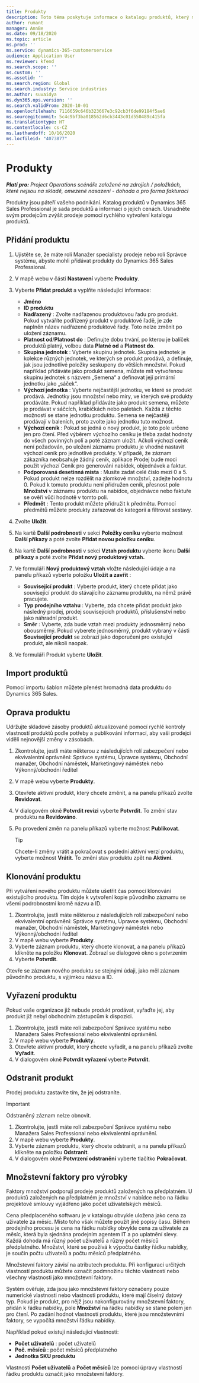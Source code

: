 ```yaml
---
title: Produkty
description: Toto téma poskytuje informace o katalogu produktů, který můžete použít k poskytování informací zákazníkům o produktech a cenách, které nabízí vaše organizace.
author: rumant
manager: AnnBe
ms.date: 09/18/2020
ms.topic: article
ms.prod: ''
ms.service: dynamics-365-customerservice
audience: Application User
ms.reviewer: kfend
ms.search.scope: ''
ms.custom: ''
ms.assetid: ''
ms.search.region: Global
ms.search.industry: Service industries
ms.author: suvaidya
ms.dyn365.ops.version: ''
ms.search.validFrom: 2020-10-01
ms.openlocfilehash: 7116659c646b323667e3c92cb3f6de99184f5ae6
ms.sourcegitcommit: 5c4c9bf3ba018562d6cb3443c01d550489c415fa
ms.translationtype: HT
ms.contentlocale: cs-CZ
ms.lasthandoff: 10/16/2020
ms.locfileid: "4073877"
---
```

# <a name="products"></a>Produkty

_**Platí pro:** Project Operations scénáře založené na zdrojích / položkách, které nejsou na skladě, omezené nasazení - dohoda o pro forma fakturaci_

Produkty jsou páteří vašeho podnikání. Katalog produktů v Dynamics 365 Sales Professional je sada produktů a informací o jejich cenách. Usnadněte svým prodejcům zvýšit prodeje pomocí rychlého vytvoření katalogu produktů.

## <a name="add-a-product"></a>Přidání produktu

1.  Ujistěte se, že máte roli Manažer specialisty prodeje nebo roli Správce systému, abyste mohli přidávat produkty do Dynamics 365 Sales Professional.
2.  V mapě webu v části **Nastavení** vyberte **Produkty**.
3.  Vyberte **Přidat produkt** a vyplňte následující informace:

    -  **Jméno**
    -  **ID produktu**
    -  **Nadřazený** : Zvolte nadřazenou produktovou řadu pro produkt. Pokud vytváříte podřízený produkt v produktové řadě, je zde naplněn název nadřazené produktové řady. Toto nelze změnit po uložení záznamu.
    -  **Platnost od**/**Platnost do** : Definujte dobu trvání, po kterou je balíček produktů platný, volbou data **Platné od** a **Platnost do**.
    -  **Skupina jednotek** : Vyberte skupinu jednotek. Skupina jednotek je kolekce různých jednotek, ve kterých se produkt prodává, a definuje, jak jsou jednotlivé položky seskupeny do větších množství. Pokud například přidáváte jako produkt semena, můžete mít vytvořenou skupinu jednotek s názvem „Semena“ a definovat její primární jednotku jako „sáček“.
    -  **Výchozí jednotka** : Vyberte nejčastější jednotku, ve které se produkt prodává. Jednotky jsou množství nebo míry, ve kterých své produkty prodáváte. Pokud například přidáváte jako produkt semena, můžete je prodávat v sáčcích, krabičkách nebo paletách. Každá z těchto možností se stane jednotku produktu. Semena se nejčastěji prodávají v baleních, proto zvolte jako jednotku tuto možnost.
    -  **Výchozí ceník** : Pokud se jedná o nový produkt, je toto pole určeno jen pro čtení. Před výběrem výchozího ceníku je třeba zadat hodnoty do všech povinných polí a poté záznam uložit. Ačkoli výchozí ceník není požadován, po uložení záznamu produktu je vhodné nastavit výchozí ceník pro jednotlivé produkty. V případě, že záznam zákazníka neobsahuje žádný ceník, aplikace Prodej bude moci použít výchozí Ceník pro generování nabídek, objednávek a faktur.
    -  **Podporovaná desetinná místa** : Musíte zadat celé číslo mezi 0 a 5. Pokud produkt nelze rozdělit na zlomkové množství, zadejte hodnotu 0. Pokud k tomuto produktu není přidružen ceník, přesnost pole **Množství** v záznamu produktu na nabídce, objednávce nebo faktuře se ověří vůči hodnotě v tomto poli.
    -  **Předmět** : Tento produkt můžete přidružit k předmětu. Pomocí předmětů můžete produkty zařazovat do kategorií a filtrovat sestavy.

4.  Zvolte **Uložit**.
5.  Na kartě **Další podrobnosti** v sekci **Položky ceníku** vyberte možnost **Další příkazy** a poté zvolte **Přidat novou položku ceníku**.
7.  Na kartě **Další podrobnosti** v sekci **Vztah produktu** vyberte ikonu **Další příkazy** a poté zvolte **Přidat nový produktový vztah.**
8.  Ve formuláři **Nový produktový vztah** vložte následující údaje a na panelu příkazů vyberte položku **Uložit a zavřít** :

    -   **Související produkt** : Vyberte produkt, který chcete přidat jako související produkt do stávajícího záznamu produktu, na němž právě pracujete.
    -   **Typ prodejního vztahu** : Vyberte, zda chcete přidat produkt jako následný prodej, prodej souvisejících produktů, příslušenství nebo jako náhradní produkt.
    -   **Směr** : Vyberte, zda bude vztah mezi produkty jednosměrný nebo obousměrný. Pokud vyberete jednosměrný, produkt vybraný v části **Související produkt** se zobrazí jako doporučení pro existující produkt, ale nikoli naopak.

9.  Ve formuláři Produkt vyberte **Uložit**.

## <a name="import-products"></a>Import produktů

Pomocí importu šablon můžete přenést hromadná data produktu do Dynamics 365 Sales.

## <a name="revise-a-product"></a>Oprava produktu

Udržujte skladové zásoby produktů aktualizované pomocí rychlé kontroly vlastností produktů podle potřeby a publikování informací, aby vaši prodejci viděli nejnovější změny v zásobách.

1.  Zkontrolujte, jestli máte některou z následujících rolí zabezpečení nebo ekvivalentní oprávnění: Správce systému, Úpravce systému, Obchodní manažer, Obchodní náměstek, Marketingový náměstek nebo Výkonný/obchodní ředitel
2.  V mapě webu vyberte **Produkty**.
3.  Otevřete aktivní produkt, který chcete změnit, a na panelu příkazů zvolte **Revidovat**.
4.  V dialogovém okně **Potvrdit revizi** vyberte **Potvrdit**. To změní stav produktu na **Revidováno**.
5.  Po provedení změn na panelu příkazů vyberte možnost **Publikovat**.

    > [!TIP]
    > Chcete-li změny vrátit a pokračovat s poslední aktivní verzí produktu, vyberte možnost **Vrátit**. To změní stav produktu zpět na **Aktivní**.

## <a name="clone-a-product"></a>Klonování produktu 

Při vytváření nového produktu můžete ušetřit čas pomocí klonování existujícího produktu. Tím dojde k vytvoření kopie původního záznamu se všemi podrobnostmi kromě názvu a ID.

1.  Zkontrolujte, jestli máte některou z následujících rolí zabezpečení nebo ekvivalentní oprávnění: Správce systému, Úpravce systému, Obchodní manažer, Obchodní náměstek, Marketingový náměstek nebo Výkonný/obchodní ředitel
2.  V mapě webu vyberte **Produkty**.
3.  Vyberte záznam produktu, který chcete klonovat, a na panelu příkazů klikněte na položku **Klonovat**. Zobrazí se dialogové okno s potvrzením
4.  Vyberte **Potvrdit**.

Otevře se záznam nového produktu se stejnými údaji, jako měl záznam původního produktu, s výjimkou názvu a ID.

## <a name="retire-a-product"></a>Vyřazení produktu 

Pokud vaše organizace již nebude produkt prodávat, vyřaďte jej, aby produkt již nebyl obchodním zástupcům k dispozici.

1.  Zkontrolujte, jestli máte roli zabezpečení Správce systému nebo Manažera Sales Professional nebo ekvivalentní oprávnění.
2.  V mapě webu vyberte **Produkty**.
3.  Otevřete aktivní produkt, který chcete vyřadit, a na panelu příkazů zvolte **Vyřadit**.
4.  V dialogovém okně **Potvrdit vyřazení** vyberte **Potvrdit**.


## <a name="delete-a-product"></a>Odstranit produkt

Prodej produktu zastavíte tím, že jej odstraníte.

> [!IMPORTANT]
> Odstraněný záznam nelze obnovit.

1.  Zkontrolujte, jestli máte roli zabezpečení Správce systému nebo Manažera Sales Professional nebo ekvivalentní oprávnění.
2.  V mapě webu vyberte **Produkty**.
3.  Vyberte záznam produktu, který chcete odstranit, a na panelu příkazů klikněte na položku **Odstranit**.
4.  V dialogovém okně **Potvrzení odstranění** vyberte tlačítko **Pokračovat**.
 
 ## <a name="quantity-factors-for-products"></a>Množstevní faktory pro výrobky

Faktory množství podporují prodeje produktů založených na předplatném. U produktů založených na předplatném je množství v nabídce nebo na řádku projektové smlouvy vyjádřeno jako počet uživatelských měsíců.

Cena předplaceného softwaru je v katalogu obvykle uložena jako cena za uživatele za měsíc. Místo toho však můžete použít jiné popisy času. Během prodejního procesu je cena na řádku nabídky obvykle cena za uživatele za měsíc, která byla sjednána prodejním agentem IT a po uplatnění slevy. Každá dohoda má různý počet uživatelů a různý počet měsíců předplatného. Množství, které se používá k výpočtu částky řádku nabídky, je součin počtu uživatelů a počtu měsíců předplatného.

Množstevní faktory závisí na atributech produktu. Při konfiguraci určitých vlastností produktu můžete označit podmnožinu těchto vlastností nebo všechny vlastnosti jako množstevní faktory.

Systém ověřuje, zda jsou jako množstevní faktory označeny pouze numerické vlastnosti nebo vlastnosti produktu, které mají číselný datový typ. Pokud je produkt, pro nějž jsou nakonfigurovány množstevní faktory, přidán k řádku nabídky, pole **Množství** na řádku nabídky se stane polem jen pro čtení. Po zadání hodnot vlastností produktu, které jsou množstevními faktory, se vypočítá množství řádku nabídky.

Například pokud existují následující vlastnosti: 

- **Počet uživatelů** : počet uživatelů 
- **Poč. měsíců** : počet měsíců předplatného
- **Jednotka SKU produktu** 

Vlastnosti **Počet uživatelů** a **Počet měsíců** lze pomocí úpravy vlastností řádku produktu označit jako množstevní faktory. 
